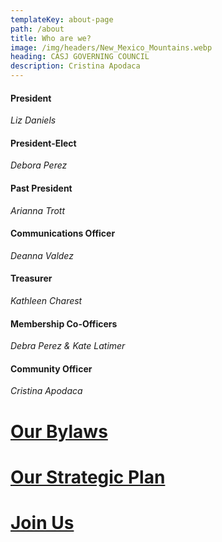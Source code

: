 ```yaml
---
templateKey: about-page
path: /about
title: Who are we?
image: /img/headers/New_Mexico_Mountains.webp
heading: CASJ GOVERNING COUNCIL
description: Cristina Apodaca
---
```

#### President

*Liz Daniels*

#### President-Elect

*Debora Perez*

#### Past President

*Arianna Trott*

#### Communications Officer

*Deanna Valdez*

#### Treasurer

*Kathleen Charest*

#### Membership Co-Officers

*Debra Perez & Kate Latimer*

#### Community Officer

*Cristina Apodaca*

# <a target="_blank" href="https://drive.google.com/file/d/1DWpXNYRD-heND5o2RGRt4OWWXYq8p5Fa/view?usp=sharing">Our Bylaws</a>

# <a target="_blank" href="https://drive.google.com/file/d/1OQ1teAnhuU5VSS-uWqO4RKLf0pW7Ngg2/view?usp=sharing">Our Strategic Plan</a>

# [Join Us](/contact)
